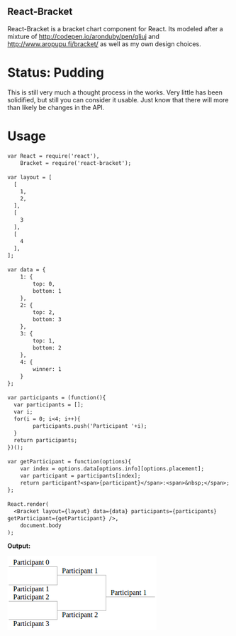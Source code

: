 React-Bracket
---

React-Bracket is a bracket chart component for React.  Its modeled after a
mixture of http://codepen.io/aronduby/pen/qliuj and http://www.aropupu.fi/bracket/
as well as my own design choices.

Status: Pudding
===

This is still very much a thought process in the works.  Very little has been
solidified, but still you can consider it usable.  Just know that there will
more than likely be changes in the API.

Usage
===

```
var React = require('react'),
	Bracket = require('react-bracket');

var layout = [
  [
    1,
    2,
  ],
  [
    3
  ],
  [
    4
  ],
];

var data = {
	1: {
		top: 0,
		bottom: 1
	},
	2: {
		top: 2,
		bottom: 3
	},
	3: {
		top: 1,
		bottom: 2
	},
	4: {
		winner: 1
	}
};

var participants = (function(){
  var participants = [];
  var i;
  for(i = 0; i<4; i++){
		participants.push('Participant '+i);
  }
  return participants;
})();

var getParticipant = function(options){
	var index = options.data[options.info][options.placement];
	var participant = participants[index];
	return participant?<span>{participant}</span>:<span>&nbsp;</span>;
};

React.render(
  <Bracket layout={layout} data={data} participants={participants} getParticipant={getParticipant} />,
	document.body
);
```

**Output:**

![Image of Output](https://raw.githubusercontent.com/derbystuff/react-bracket/master/images/basic.png)
